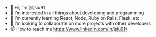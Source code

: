 - 👋 Hi, I’m @jsiu91
- 👀 I’m interested in all things about developing and programming
- 🌱 I’m currently learning React, Node, Ruby on Rails, Flask, etc.
- 💞️ I’m looking to collaborate on more projects with other developers
- 📫 How to reach me https://www.linkedin.com/in/jsiu91/

<!---
jsiu91/jsiu91 is a ✨ special ✨ repository because its `README.md` (this file) appears on your GitHub profile.
You can click the Preview link to take a look at your changes.
--->
